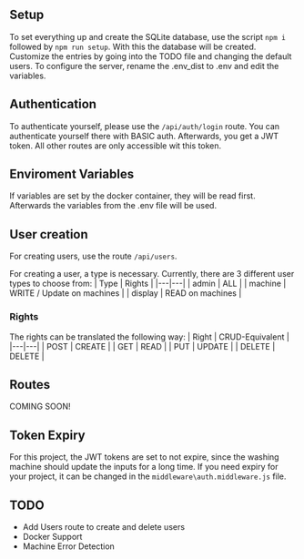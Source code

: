## Setup

To set everything up and create the SQLite database, use the script `npm i` followed by `npm run setup`. With this the database will be created. Customize the entries by going into the TODO file and changing the default users.
To configure the server, rename the .env_dist to .env and edit the variables.

## Authentication

To authenticate yourself, please use the `/api/auth/login` route. You can authenticate yourself there with BASIC auth. Afterwards, you get a JWT token. All other routes are only accessible wit this token.

## Enviroment Variables

If variables are set by the docker container, they will be read first. Afterwards the variables from the .env file will be used.

## User creation

For creating users, use the route `/api/users`.

For creating a user, a type is necessary.
Currently, there are 3 different user types to choose from:
| Type  | Rights  |
|---|---|
| admin |  ALL |
| machine  | WRITE / Update on machines   |
| display  | READ on machines  |

### Rights

The rights can be translated the following way:
| Right  | CRUD-Equivalent  |
|---|---|
| POST  | CREATE  |
| GET  | READ  |
| PUT  | UPDATE  |
| DELETE | DELETE |

## Routes

COMING SOON!

## Token Expiry

For this project, the JWT tokens are set to not expire, since the washing machine should update the inputs for a long time. If you need expiry for your project, it can be changed in the `middleware\auth.middleware.js` file.

## TODO

- Add Users route to create and delete users
- Docker Support
- Machine Error Detection